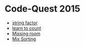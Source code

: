 # Code-Quest 2015

* [string factor][]
* [learn to count][]
* [Missing room][]
* [Mix Sorting][]

[string factor]:  http://www.codechef.com/CDQT2015/problems/ICQ1
[learn to count]: http://www.codechef.com/CDQT2015/problems/ICQ2
[Missing room]:   http://www.codechef.com/CDQT2015/problems/ICQ4
[Mix Sorting]:    http://www.codechef.com/CDQT2015/problems/ICQ3
